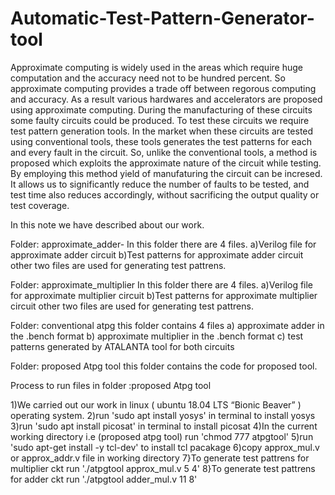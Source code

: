# Automatic-Test-Pattern-Generator-tool
Approximate computing is widely used in the areas which require huge computation and the accuracy need not to be hundred percent. So approximate computing provides a trade off between regorous computing and accuracy. As a result various hardwares and accelerators are proposed using approximate computing. During the manufacturing of these circuits some faulty circuits could be produced. To test these circuits we require test pattern generation tools. In the market when these circuits are tested using conventional tools, these tools generates the test patterns for each and every fault in the circuit. So, unlike the conventional tools, a method is proposed which exploits the approximate nature of the circuit while testing. By employing this method yield of manufaturing the circuit can be incresed. It allows us to significantly reduce the number of faults to be tested, and test time also reduces accordingly, without sacrificing the output quality or test coverage.

In this note we have described about our work.

Folder: approximate_adder-
In this folder there are 4 files. 
a)Verilog file for approximate adder circuit
b)Test patterns for approximate adder circuit
other two files are used for generating test pattrens.

Folder: approximate_multiplier
In this folder there are 4 files. 
a)Verilog file for approximate multiplier circuit
b)Test patterns for approximate multiplier circuit
other two files are used for generating test pattrens.

Folder: conventional atpg
this folder contains 4 files
a) approximate adder in the .bench format
b) approximate multiplier in the .bench format
c) test patterns generated by ATALANTA tool for both circuits

Folder: proposed Atpg tool
this folder contains the code for proposed tool.



Process to run files in folder :proposed Atpg tool



1)We carried out our work in linux ( ubuntu 18.04 LTS “Bionic Beaver” ) operating system.
2)run 'sudo apt install yosys' in terminal to install yosys
3)run 'sudo apt install picosat' in terminal to install picosat
4)In the current working directory i.e (proposed atpg tool) run 'chmod 777 atpgtool'
5)run 'sudo apt-get install -y tcl-dev' to install tcl pacakage
6)copy approx_mul.v or approx_addr.v file in working directory
7}To generate test pattrens for multiplier ckt run './atpgtool approx_mul.v 5 4'
8}To generate test pattrens for adder ckt run './atpgtool adder_mul.v 11 8'
